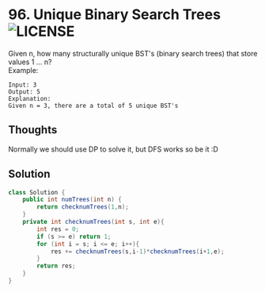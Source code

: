 # 96. Unique Binary Search Trees ![LICENSE](https://img.shields.io/badge/Rank-Medium-orange) 
Given n, how many structurally unique BST's (binary search trees) that store values 1 ... n?  
Example:
```
Input: 3
Output: 5
Explanation:
Given n = 3, there are a total of 5 unique BST's
```
## Thoughts
Normally we should use DP to solve it, but DFS works so be it :D

## Solution
```java
class Solution {
    public int numTrees(int n) {
        return checknumTrees(1,n);
    }
    private int checknumTrees(int s, int e){
        int res = 0;
        if (s >= e) return 1;
        for (int i = s; i <= e; i++){
            res += checknumTrees(s,i-1)*checknumTrees(i+1,e);
        }
        return res;
    }
}
```